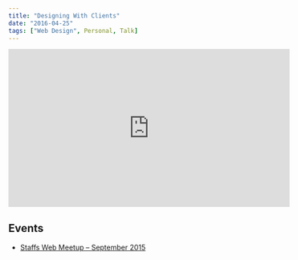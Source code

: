 ```yaml
---
title: "Designing With Clients"
date: "2016-04-25"
tags: ["Web Design", Personal, Talk]
---
```


<div class="media-object media-object--43"><iframe width="560" height="315" src="https://speakerdeck.com/player/e11685bbc4de4c279451bff7824d240d" frameborder="0" allowfullscreen></iframe></div>

## Events

- [Staffs Web Meetup – September 2015](http://www.meetup.com/staffswebmeetup/events/225036152/)
